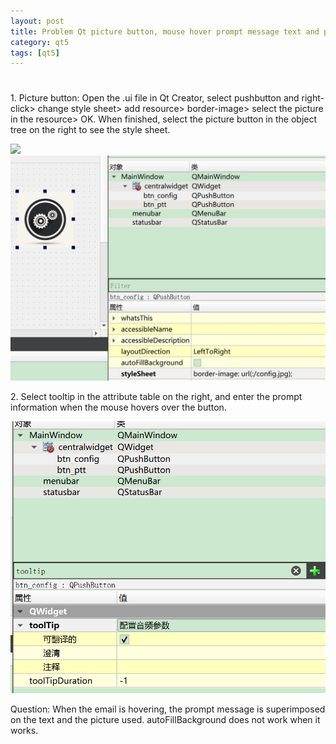 ```yaml
---
layout: post
title: Problem Qt picture button, mouse hover prompt message text and picture overlay
category: qt5
tags: [qt5]
---
```

# 

1\. Picture button: Open the .ui file in Qt Creator, select pushbutton and right-click\> change style sheet\> add resource\> border-image\> select the picture in the resource\> OK. When finished, select the picture button in the object tree on the right to see the style sheet.

![](/public/assets/2021-07-25/1dbdcd6fecce64ddcfbeaa330e3d2223.png)![](/public/assets/2021-07-25/13f3425821d13c51b9c9462a7994a27c.png)

2\. Select tooltip in the attribute table on the right, and enter the prompt information when the mouse hovers over the button.

![](/public/assets/2021-07-25/ba4225f7054a863290664ca1997a58eb.png)

Question: When the email is hovering, the prompt message is superimposed on the text and the picture used. autoFillBackground does not work when it works.